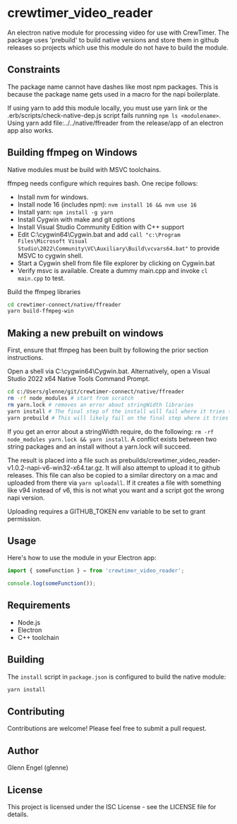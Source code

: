 # crewtimer_video_reader

An electron native module for processing video for use with CrewTimer.  The package uses 'prebuild' to build native versions and store them in github releases so projects which use this module do not have to build the module.

## Constraints

The package name cannot have dashes like most npm packages.  This is because the package name gets used in a macro for the napi boilerplate.

If using yarn to add this module locally, you must use yarn link or the .erb/scripts/check-native-dep.js script fails running `npm ls <modulename>`.  Using yarn add file:../../native/ffreader from the release/app of an electron app also works.

## Building ffmpeg on Windows

Native modules must be build with MSVC toolchains.

ffmpeg needs configure which requires bash.  One recipe follows:

* Install nvm for windows.
* Install node 16 (includes npm): `nvm install 16 && nvm use 16`
* Install yarn: `npm install -g yarn`
* Install Cygwin with make and git options
* Install Visual Studio Community Edition with C++ support
* Edit C:\cygwin64\Cygwin.bat and add ```call "c:\Program Files\Microsoft Visual Studio\2022\Community\VC\Auxiliary\Build\vcvars64.bat"``` to provide MSVC to cygwin shell.
* Start a Cygwin shell from file file explorer by clicking on Cygwin.bat
* Verify msvc is available.  Create a dummy main.cpp and invoke `cl main.cpp` to test.

Build the ffmpeg libraries

```bash
cd crewtimer-connect/native/ffreader
yarn build-ffmpeg-win
```

## Making a new prebuilt on windows

First, ensure that ffmpeg has been built by following the prior section instructions.

Open a shell via C:\cygwin64\Cygwin.bat.  Alternatively, open a Visual Studio 2022 x64 Native Tools Command Prompt.

```bash
cd c:/Users/glenne/git/crewtimer-connect/native/ffreader
rm -rf node_modules # start from scratch
rm yarn.lock # removes an error about stringWidth libraries
yarn install # The final step of the install will fail where it tries to get prebuilt binaries.  We'll build our own next
yarn prebuild # This will likely fail on the final step where it tries to upload to github releases
```

If you get an error about a stringWidth require, do the following: `rm -rf node_modules yarn.lock && yarn install`.  A conflict exists between two string packages and an install without a yarn.lock will succeed.

The result is placed into a file such as prebuilds/crewtimer_video_reader-v1.0.2-napi-v6-win32-x64.tar.gz.  It will also attempt to upload it to github releases.  This file can also be copied to a similar directory on a mac and uploaded from there via `yarn uploadall`.  If it creates a file with something like v94 instead of v6, this is not what you want and a script got the wrong napi version.

Uploading requires a GITHUB_TOKEN env variable to be set to grant permission.

## Usage

Here's how to use the module in your Electron app:

```ts
import { someFunction } = from 'crewtimer_video_reader';

console.log(someFunction());
```

## Requirements

* Node.js
* Electron
* C++ toolchain

## Building

The `install` script in `package.json` is configured to build the native module:

```bash
yarn install
```

## Contributing

Contributions are welcome! Please feel free to submit a pull request.

## Author

Glenn Engel (glenne)

## License

This project is licensed under the ISC License - see the LICENSE file for details.
